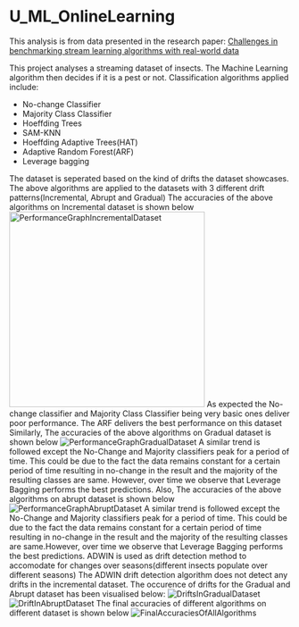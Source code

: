 # U_ML_OnlineLearning
This analysis is from data presented in the research paper: <a href="https://drive.google.com/file/d/1NusaE6mBEhDd4vosOzGJsJKc2nNoaJ7Y/view?usp=sharing">Challenges in benchmarking stream learning algorithms with real-world data</a>

This project analyses a streaming dataset of insects. The Machine Learning algorithm then decides if it is a pest or not. Classification algorithms applied include:
<ul>
  <li>No-change Classifier</li>
  <li>Majority Class Classifier</li>
  <li>Hoeffding Trees</li>
  <li>SAM-KNN</li>
  <li>Hoeffding Adaptive Trees(HAT)</li>
  <li>Adaptive Random Forest(ARF)</li>
  <li>Leverage bagging</li>
</ul>
The dataset is seperated based on the kind of drifts the dataset showcases. The above algorithms are applied to the datasets with 3 different drift patterns(Incremental, Abrupt and Gradual)
The accuracies of the above algorithms on Incremental dataset is shown below
<img src="https://drive.google.com/file/d/1Z0hduh-r-OxRqtg7EKJ5mGNPuPePKHCb/view?usp=sharing" alt="PerformanceGraphIncrementalDataset" width="350">
As expected the No-change classifier and Majority Class Classifier being very basic ones deliver poor performance. The ARF delivers the best performance on this dataset
Similarly, The accuracies of the above algorithms on Gradual dataset is shown below
<img src="https://drive.google.com/file/d/1f5TKAYWq4D-0tI9pGEsTQv1napDA0eML/view?usp=share_link" alt="PerformanceGraphGradualDataset">
A similar trend is followed except the No-Change and Majority classifiers peak for a period of time. This could be due to the fact the data remains constant for a certain period of time resulting in no-change in the result and the majority of the resulting classes are same. However, over time we observe that Leverage Bagging performs the best predictions.
Also, The accuracies of the above algorithms on abrupt dataset is shown below
<img src="https://drive.google.com/file/d/1MDy5SZdW-ah0XXFIP2Xa0r3qpE5afp4i/view?usp=share_link" alt="PerformanceGraphAbruptDataset">
A similar trend is followed except the No-Change and Majority classifiers peak for a period of time. This could be due to the fact the data remains constant for a certain period of time resulting in no-change in the result and the majority of the resulting classes are same.However, over time we observe that Leverage Bagging performs the best predictions.
ADWIN is used as drift detection method to accomodate for changes over seasons(different insects populate over different seasons)
The ADWIN drift detection algorithm does not detect any drifts in the incremental dataset. The occurence of drifts for the Gradual and Abrupt dataset has been visualised below:
<img src="https://drive.google.com/file/d/1lRUvvTOHgC5QBqQL60kHnMGrIIBnIqpD/view?usp=share_link" alt="DriftsInGradualDataset">
<img src="https://drive.google.com/file/d/1klA4bQzoka7HwhfCpoI4UgOx4OFXP-0u/view?usp=share_link" alt="DriftInAbruptDataset">
The final accuracies of different algorithms on different dataset is shown below
<img src="https://drive.google.com/file/d/11iXLib2u-X9JVS1qnWh3mnBDRXbsqDKe/view?usp=share_link" alt="FinalAccuraciesOfAllAlgorithms">
